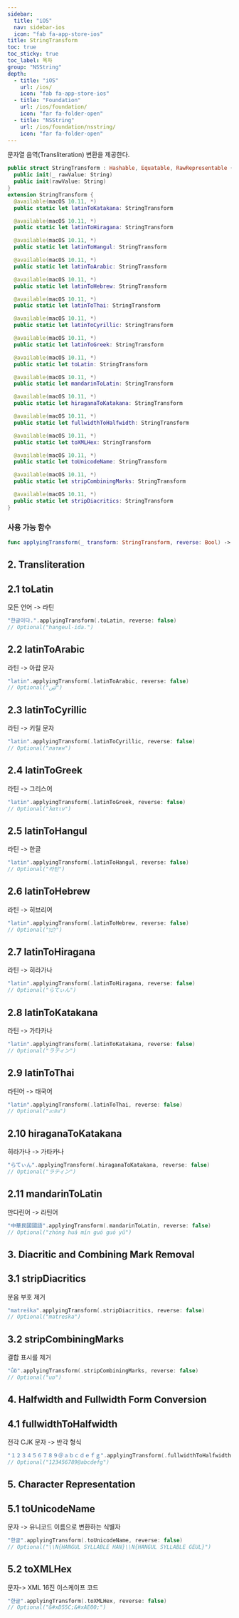 ```yaml
---
sidebar:
  title: "iOS"
  nav: sidebar-ios
  icon: "fab fa-app-store-ios"
title: StringTransform
toc: true
toc_sticky: true
toc_label: 목차
group: "NSString"
depth: 
  - title: "iOS"
    url: /ios/
    icon: "fab fa-app-store-ios"
  - title: "Foundation"
    url: /ios/foundation/
    icon: "far fa-folder-open"
  - title: "NSString"
    url: /ios/foundation/nsstring/
    icon: "far fa-folder-open"
---
```

문자열 음역(Transliteration) 변환을 제공한다.
```swift
public struct StringTransform : Hashable, Equatable, RawRepresentable {
  public init(_ rawValue: String)
  public init(rawValue: String)
}
extension StringTransform {
  @available(macOS 10.11, *)
  public static let latinToKatakana: StringTransform

  @available(macOS 10.11, *)
  public static let latinToHiragana: StringTransform

  @available(macOS 10.11, *)
  public static let latinToHangul: StringTransform

  @available(macOS 10.11, *)
  public static let latinToArabic: StringTransform

  @available(macOS 10.11, *)
  public static let latinToHebrew: StringTransform

  @available(macOS 10.11, *)
  public static let latinToThai: StringTransform

  @available(macOS 10.11, *)
  public static let latinToCyrillic: StringTransform

  @available(macOS 10.11, *)
  public static let latinToGreek: StringTransform

  @available(macOS 10.11, *)
  public static let toLatin: StringTransform

  @available(macOS 10.11, *)
  public static let mandarinToLatin: StringTransform

  @available(macOS 10.11, *)
  public static let hiraganaToKatakana: StringTransform

  @available(macOS 10.11, *)
  public static let fullwidthToHalfwidth: StringTransform

  @available(macOS 10.11, *)
  public static let toXMLHex: StringTransform

  @available(macOS 10.11, *)
  public static let toUnicodeName: StringTransform

  @available(macOS 10.11, *)
  public static let stripCombiningMarks: StringTransform

  @available(macOS 10.11, *)
  public static let stripDiacritics: StringTransform
}
```

### 사용 가능 함수
```swift
func applyingTransform(_ transform: StringTransform, reverse: Bool) -> String?
```


## 2. Transliteration
## 2.1 toLatin
모든 언어 -> 라틴
```swift
"한글이다.".applyingTransform(.toLatin, reverse: false)
// Optional("hangeul-ida.")
```
## 2.2 latinToArabic
라틴 -> 아랍 문자
```swift
"latin".applyingTransform(.latinToArabic, reverse: false)
// Optional("لَتِن")
```

## 2.3 latinToCyrillic
라틴 -> 키릴 문자
```swift
"latin".applyingTransform(.latinToCyrillic, reverse: false)
// Optional("латин")
```

## 2.4 latinToGreek
라틴  -> 그리스어
```swift
"latin".applyingTransform(.latinToGreek, reverse: false)
// Optional("λατιν")
```

## 2.5 latinToHangul
라틴  -> 한글
```swift
"latin".applyingTransform(.latinToHangul, reverse: false)
// Optional("라틴")
```

## 2.6 latinToHebrew
라틴  -> 히브리어
```swift
"latin".applyingTransform(.latinToHebrew, reverse: false)
// Optional("לַטִן")
```

## 2.7 latinToHiragana
라틴  -> 히라가나
```swift
"latin".applyingTransform(.latinToHiragana, reverse: false)
// Optional("らてぃん")
```

## 2.8 latinToKatakana
라틴  -> 가타카나
```swift
"latin".applyingTransform(.latinToKatakana, reverse: false)
// Optional("ラティン")
```

## 2.9 latinToThai
라틴어  -> 태국어
```swift
"latin".applyingTransform(.latinToThai, reverse: false)
// Optional("ละติน")
```

## 2.10 hiraganaToKatakana
히라가나  -> 가타카나
```swift
"らてぃん".applyingTransform(.hiraganaToKatakana, reverse: false)
// Optional("ラティン")
```

## 2.11 mandarinToLatin
만다린어 -> 라틴어
```swift
"中華民國國語".applyingTransform(.mandarinToLatin, reverse: false)
// Optional("zhōng huá mín guó guó yǔ")
```

## 3. Diacritic and Combining Mark Removal
## 3.1 stripDiacritics
분음 부호 제거
```swift
"matreška".applyingTransform(.stripDiacritics, reverse: false)
// Optional("matreska")
```

## 3.2 stripCombiningMarks
결합 표시를 제거
```swift
"ǘɒ̈".applyingTransform(.stripCombiningMarks, reverse: false)
// Optional("uɒ")
```



## 4. Halfwidth and Fullwidth Form Conversion
## 4.1 fullwidthToHalfwidth
전각 CJK 문자 -> 반각 형식
```swift
"１２３４５６７８９＠ａｂｃｄｅｆｇ".applyingTransform(.fullwidthToHalfwidth, reverse: false) 
// Optional("123456789@abcdefg")
```

## 5. Character Representation
## 5.1 toUnicodeName
문자 -> 유니코드 이름으로 변환하는 식별자
```swift
"한글".applyingTransform(.toUnicodeName, reverse: false)
// Optional("\\N{HANGUL SYLLABLE HAN}\\N{HANGUL SYLLABLE GEUL}")
```

## 5.2 toXMLHex
문자-> XML 16진 이스케이프 코드
```swift
"한글".applyingTransform(.toXMLHex, reverse: false)
// Optional("&#xD55C;&#xAE00;")
```
